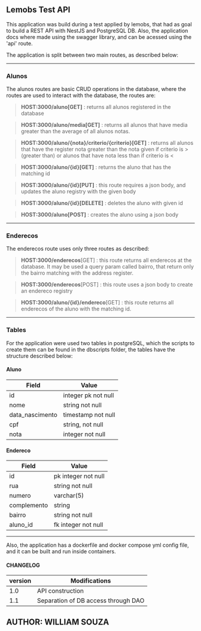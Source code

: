## Lemobs Test API 

This application was build during a test applied by lemobs, that had as goal to build a REST API
with NestJS and PostgreSQL DB. Also, the application docs where made using the swagger library, and 
can be acessed using the 'api' route. 

The application is split between two main routes, as described below:
***
### **Alunos**

The alunos routes are basic CRUD operations in the database, where the routes are used to interact with the database, the routes are:

> **HOST:3000/aluno[GET]** : returns all alunos registered in the database

> **HOST:3000/aluno/media[GET]** : returns all alunos that have media greater than the average of all alunos notas.

> **HOST:3000/aluno/{nota}/criterio/{criterio}[GET]** : returns all alunos that have the register nota greater than the nota given if criterio is > (greater than) or alunos that have nota less than if criterio is <

> **HOST:3000/aluno/{id}[GET]** : returns the aluno that has the matching id 

> **HOST:3000/aluno/{id}[PUT]** : this route requires a json body, and updates the aluno registry with the given body

> **HOST:3000/aluno/{id}[DELETE]** : deletes the aluno with given id

> **HOST:3000/aluno[POST]** : creates the aluno using a json body
***
### **Enderecos**

The enderecos route uses only three routes as described:

> **HOST:3000/enderecos**[GET] : this route returns all enderecos at the database. It may be used a query param called bairro, that return only the bairro matching with the address register.

> **HOST:3000/enderecos**[POST] : this route uses a json body to create an endereco registry

> **HOST:3000/aluno/{id}/endereco**[GET] : this route returns all enderecos of the aluno with the matching id.

***

### Tables

For the application were used two tables in postgreSQL, which the scripts to create them can be found in the dbscripts folder, the tables have the structure described below:

#### Aluno
|Field | Value |
-------|--------|
id     | integer pk not null |
nome| string not null|
data_nascimento| timestamp not null|
cpf| string, not null|
nota| integer not null|

#### Endereco
|Field | Value |
-------|--------|
id| pk integer not null|
rua| string not null|
numero| varchar(5)|
complemento| string |
bairro| string not null|
aluno_id| fk integer not null|

***

Also, the application has a dockerfile and docker compose yml config file, and it can be built and run inside containers.

#### CHANGELOG

|version| Modifications|
--------|--------------|
1.0| API construction|
1.1| Separation of DB access through DAO|

## AUTHOR: WILLIAM SOUZA